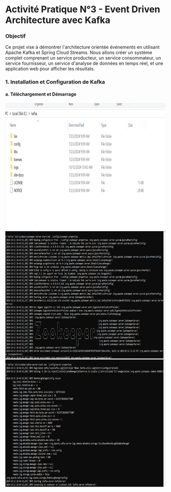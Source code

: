 # Activité Pratique N°3 - Event Driven Architecture avec Kafka

### Objectif
Ce projet vise à démontrer l'architecture orientée événements en utilisant Apache Kafka et Spring Cloud Streams. Nous allons créer un système complet comprenant un service producteur, un service consommateur, un service fournisseur, un service d'analyse de données en temps réel, et une application web pour afficher les résultats.

### 1. Installation et Configuration de Kafka

#### a. Téléchargement et Démarrage
<img src="pictures/1-downloadkafka.png" alt="1" width="600" height="400">
<img src="pictures/2-start_zookeper.png" alt="2" width="600" height="400">
<img src="pictures/3_start_kafka_server.png" alt="3" width="600" height="400">


